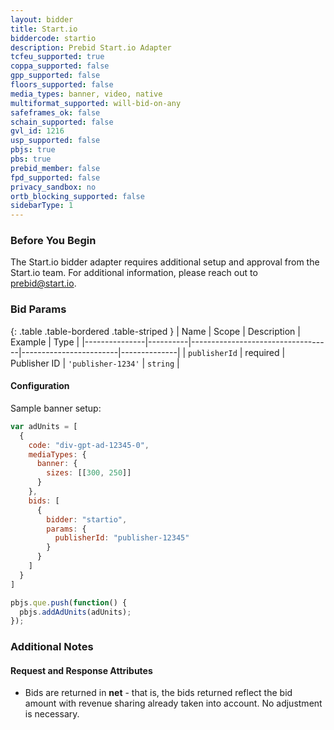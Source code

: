 ```yaml
---
layout: bidder
title: Start.io
biddercode: startio
description: Prebid Start.io Adapter
tcfeu_supported: true
coppa_supported: false
gpp_supported: false
floors_supported: false
media_types: banner, video, native
multiformat_supported: will-bid-on-any
safeframes_ok: false
schain_supported: false
gvl_id: 1216
usp_supported: false
pbjs: true
pbs: true
prebid_member: false
fpd_supported: false
privacy_sandbox: no
ortb_blocking_supported: false
sidebarType: 1
---
```


### Before You Begin

The Start.io bidder adapter requires additional setup and approval from the Start.io team. For additional information, please reach out to <prebid@start.io>.

### Bid Params

{: .table .table-bordered .table-striped }
| Name          | Scope    | Description                       | Example                | Type         |
|---------------|----------|-----------------------------------|------------------------|--------------|
| `publisherId` | required | Publisher ID                      | `'publisher-1234'`     | `string`     |

#### Configuration

Sample banner setup:

```js
var adUnits = [
  {
    code: "div-gpt-ad-12345-0",
    mediaTypes: {
      banner: {
        sizes: [[300, 250]]
      }
    },
    bids: [
      {
        bidder: "startio",
        params: {
          publisherId: "publisher-12345"
        }
      }
    ]
  }
]

pbjs.que.push(function() {
  pbjs.addAdUnits(adUnits);
});
```

### Additional Notes

#### Request and Response Attributes

- Bids are returned in **net** - that is, the bids returned reflect the bid amount with revenue sharing already taken into account. No adjustment is necessary.
